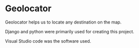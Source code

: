 # Geolocator
Geolocator helps us to locate any destination on the map. 

Django and python were primarily used for creating this project.

Visual Studio code was the software used.
